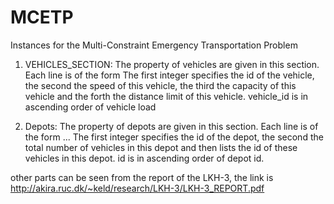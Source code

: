 # MCETP
Instances for the Multi-Constraint Emergency Transportation Problem

1. VEHICLES_SECTION:
The property of vehicles are given in this section. Each line is of the form
<integer> <integer> <integer> <integer>
The first integer specifies the id of the vehicle, the second the speed of this vehicle,
the third the capacity of this vehicle and the forth the distance limit of this vehicle.
vehicle_id is in ascending order of vehicle load

2. Depots:
The property of depots are given in this section. Each line is of the form
<integer> <integer> <integer> ...
The first integer specifies the id of the depot, the second the total number of vehicles
in this depot and then lists the id of these vehicles in this depot.
id is in ascending order of depot id.

other parts can be seen from the report of the LKH-3, the link is http://akira.ruc.dk/~keld/research/LKH-3/LKH-3_REPORT.pdf
